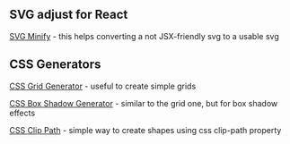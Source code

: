 ## SVG adjust for React

[SVG Minify](https://www.svgminify.com) - this helps converting a not JSX-friendly svg to a usable svg

## CSS Generators

[CSS Grid Generator](https://cssgrid-generator.netlify.app) - useful to create simple grids

[CSS Box Shadow Generator](https://www.cssmatic.com/box-shadow) - similar to the grid one, but for box shadow effects

[CSS Clip Path](https://bennettfeely.com/clippy/) - simple way to create shapes using css clip-path property
